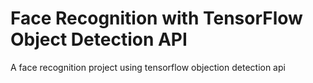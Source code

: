 # Face Recognition with TensorFlow Object Detection API
A face recognition project using tensorflow objection detection api

